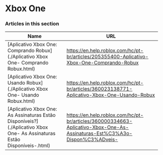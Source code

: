 # Xbox One  
### Articles in this section
Name|URL
-|-
[Aplicativo Xbox One: Comprando Robux](./Aplicativo Xbox One- Comprando Robux.html) |https://en.help.roblox.com/hc/pt-br/articles/205355400-Aplicativo-Xbox-One-Comprando-Robux
[Aplicativo Xbox One: Usando Robux](./Aplicativo Xbox One- Usando Robux.html) |https://en.help.roblox.com/hc/pt-br/articles/360023138771-Aplicativo-Xbox-One-Usando-Robux
[Aplicativo Xbox One: As Assinaturas Estão Disponíveis?](./Aplicativo Xbox One- As Assinaturas Estão Disponíveis-.html) |https://en.help.roblox.com/hc/pt-br/articles/360000334663-Aplicativo-Xbox-One-As-Assinaturas-Est%C3%A3o-Dispon%C3%ADveis-